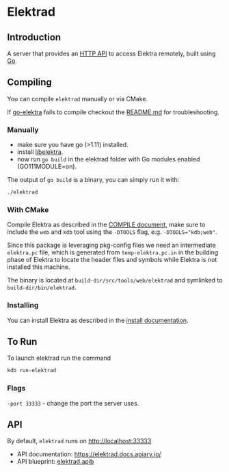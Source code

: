 # Elektrad

## Introduction

A server that provides an [HTTP API](http://docs.elektrad.apiary.io) to access
Elektra remotely, built using [Go](https://golang.org).

## Compiling

You can compile `elektrad` manually or via CMake.

If [go-elektra](https://github.com/ElektraInitiative/go-elektra) fails to compile checkout the [README.md](https://github.com/ElektraInitiative/go-elektra/blob/master/README.md) for troubleshooting.

### Manually

- make sure you have go (>1.11) installed.
- install [libelektra](https://libelektra.org/).
- now run `go build` in the elektrad folder with Go modules enabled (GO111MODULE=on).

The output of `go build` is a binary, you can simply run it with:

```sh
./elektrad
```

### With CMake

Compile Elektra as described in the [COMPILE document](/doc/COMPILE.md), make sure to include the `web` and `kdb` tool using the `-DTOOLS` flag, e.g. `-DTOOLS="kdb;web"`.

Since this package is leveraging pkg-config files we need an intermediate `elektra.pc` file, which is generated from `temp-elektra.pc.in` in the building phase of Elektra to locate the header files and symbols while Elektra is not installed this machine. 

The binary is located at `build-dir/src/tools/web/elektrad` and symlinked to `build-dir/bin/elektrad`.

### Installing

You can install Elektra as described in the [install documentation](/doc/INSTALL.md).

## To Run

To launch elektrad run the command

```sh
kdb run-elektrad
```

### Flags

`-port 33333` - change the port the server uses.

## API

By default, `elektrad` runs on [http://localhost:33333](http://localhost:33333)

- API documentation: https://elektrad.docs.apiary.io/
- API blueprint: [elektrad.apib](https://master.libelektra.org/doc/api_blueprints/elektrad.apib)
